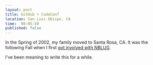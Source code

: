 ```yaml
---
layout: post
title: GitHub + CodeConf
location: San Luis Obispo, CA
time:  08:05:50
published: false
---
```


In the Spring of 2002, my family moved to Santa Rosa, CA. It was the following Fall when I first [got involved with NBLUG][nblug].


I've been meaning to write this for a while.

<!-- This is probably wrong. -->
[nblug]: http://www.nblug.org/pipermail/talk/2003-August/005319.html

<!-- commits:
http://github.com/schacon/showoff/commit/4e5bead893c86f21429abdb64a4bd0de55bde6fc
http://github.com/schacon/showoff/commit/5606f3a82f9490d83ea40a8499dd4635847f9892
http://github.com/icco/i18n/commit/ff27bb2941689776323f114a00f32863d47de759
http://github.com/locks/sinatra.github.com/commit/a1bc9763987bfc82d349b0294aed163c0c34566a
http://github.com/locks/sinatra.github.com/commit/696bc29f0ef1007ea11a95ec41073cf3d01c79b6
-->
